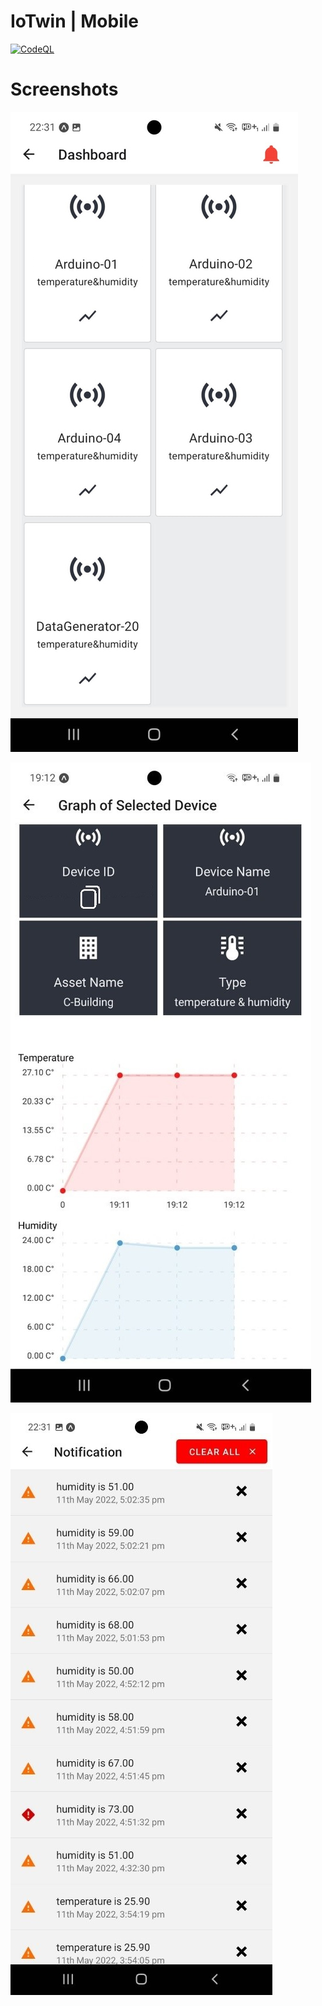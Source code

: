 # IoTwin | Mobile

[![CodeQL](https://github.com/CTISenior/iotwin-mobile/actions/workflows/codeql.yml/badge.svg)](https://github.com/CTISenior/iotwin-mobile/actions/workflows/codeql.yml)

# Screenshots

![Mobile01](/assets/mobile01.jpg)

![Mobile02](/assets/mobile02.jpg)

![Mobile03](/assets/mobile03.jpg)
